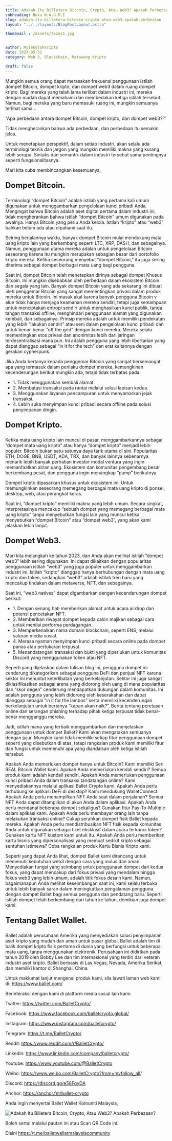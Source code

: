 ```yaml
---
title: Adakah Itu Billetera Bitcoin, Crypto, Atau Web3? Apakah Perbezaan?
subheading: Buku W.A.G.M.I
slug: adakah-itu-billetera-bitcoin-crypto-atau-web3-apakah-perbezaan
layout: "../../layouts/BlogPostLayout.astro"

thumbnail : /assets/tezos1.jpg


author: Mysekolahkripto
date: 2023-05-31
category: Web 3, Blockchain, Matawang Kripto

draft: false
---
```



Mungkin semua orang dapat merasakan frekuensi penggunaan istilah dompet Bitcoin, dompet kripto, dan dompet web3 dalam ruang dompet kripto. Bagi mereka yang telah lama terlibat dalam industri ini, mereka dengan mudah dapat memahami dan membedakan ketiga istilah tersebut. Namun, bagi mereka yang baru memasuki ruang ini, mungkin semuanya terlihat sama…

“Apa perbedaan antara dompet Bitcoin, dompet kripto, dan dompet web3?!”

Tidak mengherankan bahwa ada perbedaan, dan perbedaan itu semakin jelas.

Untuk menetapkan perspektif, dalam setiap industri, akan selalu ada terminologi teknis dan jargon yang mungkin memiliki makna yang kurang lebih serupa. Sintaks dan semantik dalam industri tersebut sama pentingnya seperti fungsionalitasnya.

Mari kita cuba membincangkan kesemuanya,

<p style="font-weight:bold; font-size:24px;">Dompet Bitcoin.</p>
Terminologi “dompet Bitcoin” adalah istilah yang pertama kali umum digunakan untuk menggambarkan pengelolaan kunci pribadi Anda. Mengingat bahwa Bitcoin adalah aset digital pertama dalam industri ini, tidak mengherankan bahwa istilah “dompet Bitcoin” umum digunakan pada awalnya. Hanya Bitcoin yang perlu Anda kelola. Istilah “kripto” atau “web3” bahkan belum ada atau dipahami saat itu.

Seiring berjalannya waktu, banyak dompet Bitcoin mulai mendukung mata uang kripto lain yang berkembang seperti LTC, XRP, DASH, dan sebagainya. Namun, penggunaan utama mereka adalah untuk pengelolaan Bitcoin seseorang karena itu mungkin merupakan sebagian besar dari portofolio kripto mereka. Ketika seseorang menyebut “dompet Bitcoin,” itu juga sering diterima sebagai dompet berbagai mata uang bagi pengguna.

Saat ini, dompet Bitcoin telah menetapkan dirinya sebagai dompet Khusus Bitcoin. Ini mungkin disebabkan oleh perbedaan dalam ekosistem Bitcoin dan segala yang lain. Banyak dompet Bitcoin yang ada sekarang ini dibuat oleh penggemar Bitcoin yang sangat mementingkan privasi dalam produk mereka untuk Bitcoin. Ini masuk akal karena banyak pengguna Bitcoin v alue tidak hanya menjaga keamanan mereka sendiri, tetapi juga kemampuan untuk menciptakan entropi sendiri untuk menghasilkan kunci publik, tanda tangan transaksi offline, menghindari penggunaan alamat yang digunakan kembali, dan sebagainya. Prinsip mereka adalah untuk memiliki pendekatan yang lebih “lakukan sendiri” atau seni dalam pengelolaan kunci pribadi dan untuk benar-benar “off the grid” dengan kunci mereka. Mereka selalu mementingkan etos privasi dan anonimitas lebih dari jaringan terdesentralisasi mana pun. Ini adalah pengguna yang lebih libertarian yang dapat dianggap sebagai “in it for the tech” dan erat kaitannya dengan gerakan cypherpunk.

Jika Anda bertanya kepada penggemar Bitcoin yang sangat bersemangat apa yang termasuk dalam perilaku dompet mereka, kemungkinan kecenderungan berikut mungkin ada, tetapi tidak terbatas pada:


<ul class="pl-4">
    <li>1. Tidak menggunakan kembali alamat.</li>
    <li>2. Membatasi transaksi pada rantai melalui solusi lapisan kedua.</li>
    <li>3. Menggunakan layanan pencampuran untuk menyamarkan jejak transaksi.</li>
    <li>4. Lebih suka menyimpan kunci pribadi secara offline pada solusi penyimpanan dingin.</li>
</ul>

<p style="font-weight:bold; font-size:24px;">Dompet Kripto.</p>
Ketika mata uang kripto lain muncul di pasar, menggambarkannya sebagai “dompet mata uang kripto” atau hanya “dompet kripto” menjadi lebih populer. Bitcoin bukan satu-satunya daya tarik utama di sini. Popularitas ETH, DOGE, BNB, USDT, ADA, TRX, dan banyak lainnya sebenarnya menarik lebih banyak perhatian investor modal ventura yang ingin memanfaatkan aliran uang. Ekosistem dan komunitas pengembang besar berkembang pesat, dan pengguna ingin menangkap “pump” berikutnya.

Dompet kripto dipasarkan khusus untuk ekosistem ini. Untuk memungkinkan seseorang memegang berbagai mata uang kripto di ponsel, desktop, web, atau perangkat keras.

Saat ini, “dompet kripto” memiliki makna yang lebih umum. Secara singkat, interpretasinya mencakup “sebuah dompet yang memegang berbagai mata uang kripto” tanpa menyebutkan fungsi lain yang muncul ketika menyebutkan “dompet Bitcoin” atau “dompet web3”, yang akan kami jelaskan lebih lanjut.

<p style="font-weight:bold; font-size:24px;">Dompet Web3.</p>
Mari kita melangkah ke tahun 2023, dan Anda akan melihat istilah “dompet web3” lebih sering digunakan. Ini dapat dikaitkan dengan popularitas penggunaan istilah “web3” yang juga populer untuk menggambarkan industri ini. Istilah “kripto” dianggap hanya berhubungan dengan mata uang kripto dan token, sedangkan “web3” adalah istilah tren baru yang mencakup tindakan dalam metaverse, NFT, dan sebagainya.

Saat ini, “web3 natives” dapat digambarkan dengan kecenderungan dompet berikut:


<ul class="pl-4">
    <li>1. Dengan senang hati memberikan alamat untuk acara airdrop dan potensi pencetakan NFT.</li>
    <li>2. Memberikan riwayat dompet kepada calon majikan sebagai cara untuk menilai performa perdagangan.</li>
    <li>3. Memperkenalkan nama domain blockchain, seperti ENS, melalui saluran media sosial.</li>
    <li>4. Merasa nyaman menyimpan kunci pribadi secara online pada dompet panas atau pertukaran terpusat.</li>
    <li>5. Menandatangani transaksi dan bukti yang diperlukan untuk komunitas Discord yang menggunakan token atau NFT.</li>
</ul>

Seperti yang dijelaskan dalam tulisan blog ini, pengguna dompet ini cenderung dikategorikan sebagai pengguna DeFi dan penjual NFT karena sektor ini menuntut keterlibatan yang berkelanjutan. Sektor ini juga sangat diklasifikasikan sebagai arena yang didorong oleh uang di mana popularitas dan “skor degen” cenderung mendapatkan dukungan dalam komunitas. Ini adalah pengguna yang lebih didorong oleh keserakahan dan dapat dianggap sebagai “in it for the lambos” serta memiliki kecenderungan berkelanjutan untuk bertanya “kapan akan naik?”. Berita tentang peretasan online dan serangan phishing terhadap pihak ketiga terpusat tidak benar-benar mengganggu mereka.

Jadi, istilah mana yang terbaik menggambarkan dan menjelaskan penggunaan untuk dompet Ballet? Kami akan mengatakan semuanya dengan jujur. Mungkin kami tidak memiliki setiap fitur penggunaan dompet seperti yang disebutkan di atas, tetapi rangkaian produk kami memiliki fitur dan fungsi untuk memenuhi apa yang diandaikan oleh ketiga istilah tersebut.

Apakah Anda memerlukan dompet hanya untuk Bitcoin? Kami memiliki Seri REAL Bitcoin Wallet kami. Apakah Anda memerlukan kendali sendiri? Semua produk kami adalah kendali sendiri. Apakah Anda memerlukan penggunaan kunci pribadi Anda dalam transaksi tandatangan online? Kami menyediakannya melalui aplikasi Ballet Crypto kami. Apakah Anda perlu terhubung ke aplikasi DeFi di desktop? Kami mendukung WalletConnect. Apakah Anda perlu menampilkan NFT Anda saat dalam perjalanan? Semua NFT Anda dapat ditampilkan di akun Anda dalam aplikasi. Apakah Anda perlu mendanai beberapa dompet sekaligus? Gunakan fitur Pay-To-Multiple dalam aplikasi kami. Apakah Anda perlu membayar orang lain tanpa melakukan transaksi online? Cukup serahkan dompet fisik Ballet kepada mereka. Apakah Anda perlu mendistribusikan NFT fisik kepada komunitas Anda untuk digunakan sebagai tiket eksklusif dalam acara terkunci token? Gunakan kartu NFT kustom kami untuk itu. Apakah Anda perlu memberikan kartu bisnis yang dipersonalisasi yang memuat sedikit kripto sebagai sentuhan istimewa? Coba rangkaian produk Kartu Bisnis Kripto kami.

Seperti yang dapat Anda lihat, dompet Ballet kami dirancang untuk memenuhi kebutuhan web3 dengan cara yang mulus dan aman. Menyediakan fungsi yang seimbang untuk penggunaan dompet dari kedua fokus, yang dapat mencakup dari fokus privasi yang mendalam hingga fokus web3 yang lebih umum, adalah titik fokus desain kami. Namun, bagaimanapun Anda melihat keseimbangan saat ini, kami selalu terbuka untuk lebih banyak saran dalam meningkatkan pengalaman pengguna dengan dompet Ballet bagi semua pengguna dan pendatang baru. Seperti istilah dompet telah berkembang dari tahun ke tahun, demikian juga dompet kami.

<p style="font-weight:bold; font-size:24px;">Tentang Ballet Wallet.</p>
Ballet adalah perusahaan Amerika yang menyediakan solusi penyimpanan aset kripto yang mudah dan aman untuk pasar global. Ballet adalah tim di balik dompet kripto fisik pertama di dunia yang berfungsi untuk beberapa mata uang, tanpa menggunakan elektronik. Perusahaan ini didirikan pada tahun 2019 oleh Bobby Lee dan tim internasional yang terdiri dari veteran industri aset kripto. Ballet berbasis di Las Vegas, Nevada, Amerika Serikat, dan memiliki kantor di Shanghai, China.

Untuk maklumat lanjut mengenai produk kami, sila lawati laman web kami di: <span class="text-yellow-400">https://www.ballet.com/</span>

Berinteraksi dengan kami di platform media sosial lain kami:

Twitter: <span class="text-yellow-400">https://twitter.com/BalletCrypto/</span>

Facebook: <span class="text-yellow-400">https://www.facebook.com/balletcrypto.global/</span>

Instagram: <span class="text-yellow-400">https://www.instagram.com/balletcrypto/</span>

Telegram: <span class="text-yellow-400">https://t.me/BalletCrypto/</span>

Reddit: <span class="text-yellow-400">https://www.reddit.com/r/BalletCrypto/</span>

LinkedIn: <span class="text-yellow-400">https://www.linkedin.com/company/balletcrypto/</span>

Youtube: <span class="text-yellow-400">https://www.youtube.com/@BalletCrypto</span>

Weibo: <span class="text-yellow-400">https://www.weibo.com/BalletCrypto?from=myfollow_all</span>/

Discord: <span class="text-yellow-400">https://discord.gg/e58FqyDA</span>

Anchor: <span class="text-yellow-400">https://anchor.fm/ballet-crypto</span>

Anda ingin menyertai Ballet Wallet Komuniti Malaysia,

<img src="/assets/BP5-ballet-wallet.webp" alt="Adakah Itu Billetera Bitcoin, Crypto, Atau Web3? Apakah Perbezaan?" class="pt-4 w-1/2 mx-auto rounded-md">

Boleh sertai melalui pautan ini atau Scan QR Code ini.

Disini <span class="text-yellow-400">https://t.me/balletwalletmalaysiacommunity</span>
